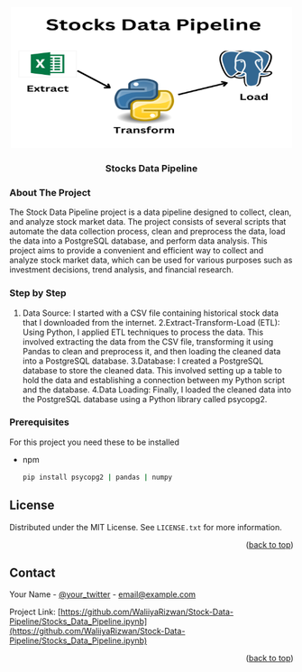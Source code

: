 
<!-- PROJECT LOGO -->
<br />
<div align="center">
  <a href="https://github.com/WaliiyaRizwan/Stock-Data-Pipeline">
    <img src="Extract.png" alt="Logo" width="500" height="250">
  </a>

  <h3 align="center">Stocks Data Pipeline</h3>
  
</div>



<!-- ABOUT THE PROJECT -->
### About The Project

The Stock Data Pipeline project is a data pipeline designed to collect, clean, and analyze stock market data. The project consists of several scripts that automate the data collection process, clean and preprocess the data, load the data into a PostgreSQL database, and perform data analysis. This project aims to provide a convenient and efficient way to collect and analyze stock market data, which can be used for various purposes such as investment decisions, trend analysis, and financial research.

### Step by Step

1. Data Source: I started with a CSV file containing historical stock data that I downloaded from the internet.
2.Extract-Transform-Load (ETL): Using Python, I applied ETL techniques to process the data. This involved extracting the data from the CSV file, transforming it using Pandas to clean and preprocess it, and then loading the cleaned data into a PostgreSQL database.
3.Database: I created a PostgreSQL database to store the cleaned data. This involved setting up a table to hold the data and establishing a connection between my Python script and the database.
4.Data Loading: Finally, I loaded the cleaned data into the PostgreSQL database using a Python library called psycopg2.


### Prerequisites

For this project you need these to be installed
* npm
  ```sh
  pip install psycopg2 | pandas | numpy
  ```


<!-- LICENSE -->
## License

Distributed under the MIT License. See `LICENSE.txt` for more information.

<p align="right">(<a href="#readme-top">back to top</a>)</p>



<!-- CONTACT -->
## Contact

Your Name - [@your_twitter](https://twitter.com/your_username) - email@example.com

Project Link: [https://github.com/WaliiyaRizwan/Stock-Data-Pipeline/Stocks_Data_Pipeline.ipynb](https://github.com/WaliiyaRizwan/Stock-Data-Pipeline/Stocks_Data_Pipeline.ipynb)

<p align="right">(<a href="#readme-top">back to top</a>)</p>


